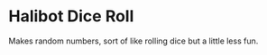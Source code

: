 Halibot Dice Roll
=================

Makes random numbers, sort of like rolling dice but a little less fun.

